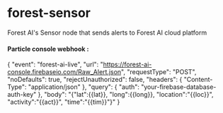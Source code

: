 # forest-sensor
Forest AI's Sensor node that sends alerts to Forest AI cloud platform




#### Particle console webhook :

{
    "event": "forest-ai-live",
    "url": "https://forest-ai-console.firebaseio.com/Raw_Alert.json",
    "requestType": "POST",
    "noDefaults": true,
    "rejectUnauthorized": false,
    "headers": {
        "Content-Type": "application/json"
    },
    "query": {
        "auth": "your-firebase-database-auth-key"
    },
    "body": "{\"lat\":{{lat}}, \"long\":{{long}}, \"location\":\"{{loc}}\", \"activity\":\"{{act}}\", \"time\":\"{{tim}}\"}"
}

